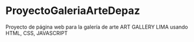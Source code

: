 # ProyectoGaleriaArteDepaz
Proyecto de página web para la galería de arte ART GALLERY LIMA usando HTML, CSS, JAVASCRIPT




